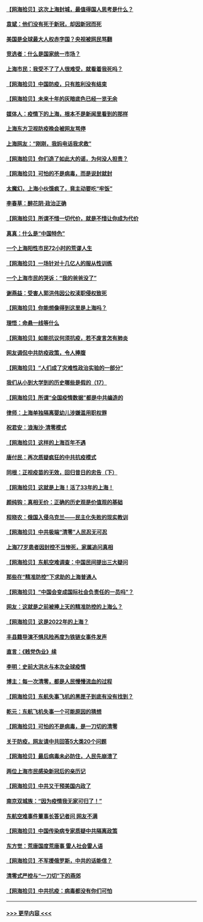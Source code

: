 #### [【网海拾贝】这次上海封城，最值得国人思考是什么？](../pages/nsc993/n13712983.md?t=04170103) 
#### [袁斌：他们没有死于新冠，却因新冠而死](../pages/nsc993/n13712971.md?t=04170103) 
#### [美国是全球最大人权赤字国？央视被网民骂翻](../pages/nsc993/n13712475.md?t=04170103) 
#### [竞选者：什么是国家统一市场？](../pages/nsc993/n13712470.md?t=04170103) 
#### [上海市民：我受不了了人很难受，就看着我死吗？](../pages/nsc993/n13712354.md?t=04170103) 
#### [【网海拾贝】中国防疫，只有胜利没有结束](../pages/nsc993/n13712343.md?t=04170103) 
#### [【网海拾贝】未来十年的灰暗底色已经一览无余](../pages/nsc993/n13711555.md?t=04170103) 
#### [媒体人：疫情下的上海，根本不是新闻里看到的那样](../pages/nsc993/n13711529.md?t=04170103) 
#### [上海东方卫视防疫晚会被网友骂停](../pages/nsc993/n13711504.md?t=04170103) 
#### [上海网友：“刚刚，我妈电话我求救”](../pages/nsc993/n13710629.md?t=04170103) 
#### [【网海拾贝】你们造了如此大的谣，为何没人担责？](../pages/nsc993/n13710606.md?t=04170103) 
#### [【网海拾贝】可怕的不是病毒，而是说封就封](../pages/nsc993/n13709731.md?t=04170103) 
#### [太魔幻，上海小伙饿疯了，竟主动要吃“牢饭”](../pages/nsc993/n13709700.md?t=04170103) 
#### [李春草：醉花阴·政治正确](../pages/nsc993/n13709048.md?t=04170103) 
#### [【网海拾贝】所谓不惜一切代价，就是不惜让你成为代价](../pages/nsc993/n13708201.md?t=04170103) 
#### [真真：什么是“中国特色”](../pages/nsc993/n13708141.md?t=04170103) 
#### [一个上海阳性市民72小时的荒谬人生](../pages/nsc993/n13706620.md?t=04170103) 
#### [【网海拾贝】一场针对十几亿人的服从性训练](../pages/nsc993/n13706555.md?t=04170103) 
#### [一个上海市民的哭诉：“我的爸爸没了”](../pages/nsc993/n13706497.md?t=04170103) 
#### [谢燕益：受害人郭洪伟因公权渎职侵权致死](../pages/nsc993/n13706184.md?t=04170103) 
#### [【网海拾贝】你能想像得到这里是上海吗？](../pages/nsc993/n13704442.md?t=04170103) 
#### [理悟：命悬一线等什么](../pages/nsc993/n13703131.md?t=04170103) 
#### [【网海拾贝】如能抗议何须抗疫，若不废言怎有肺炎](../pages/nsc993/n13701767.md?t=04170103) 
#### [网友调侃中共防疫政策，令人捧腹](../pages/nsc993/n13701561.md?t=04170103) 
#### [【网海拾贝】“人们成了灾难性政治实验的一部分”](../pages/nsc993/n13698988.md?t=04170103) 
#### [我们从小到大学到的历史哪些是假的（17）](../pages/nsc993/n13698883.md?t=04170103) 
#### [【网海拾贝】所谓“全国疫情数据”都是中共编造的](../pages/nsc993/n13694674.md?t=04170103) 
#### [律师：上海单独隔离婴幼儿涉嫌滥用职权罪](../pages/nsc993/n13694627.md?t=04170103) 
#### [祝君安：浪淘沙·清零模式](../pages/nsc993/n13694452.md?t=04170103) 
#### [【网海拾贝】这样的上海百年不遇](../pages/nsc993/n13692603.md?t=04170103) 
#### [唐付民：再次质疑疯狂的中共抗疫模式](../pages/nsc993/n13691971.md?t=04170103) 
#### [同根：正视疫苗的无效，回归昔日的忠告（下）](../pages/nsc993/n13688756.md?t=04170103) 
#### [【网海拾贝】这就是上海！活了33年的上海！](../pages/nsc993/n13688654.md?t=04170103) 
#### [颜纯钩：真相无价：正确的历史观是价值观的基础](../pages/nsc993/n13688555.md?t=04170103) 
#### [程晓农：俄国入侵乌克兰——民主化失败的现实教训](../pages/nsc993/n13686006.md?t=04170103) 
#### [【网海拾贝】中共极端“清零”人民忍无可忍](../pages/nsc993/n13685914.md?t=04170103) 
#### [上海77岁患者因封控不当惨死，家属追问真相](../pages/nsc993/n13685891.md?t=04170103) 
#### [【网海拾贝】东航空难调查：中国民间提出三大疑问](../pages/nsc993/n13683137.md?t=04170103) 
#### [那些在“精准防控”下求助的上海普通人](../pages/nsc993/n13683088.md?t=04170103) 
#### [【网海拾贝】“中国会变成国际社会负责任的一员吗”？](../pages/nsc993/n13680707.md?t=04170103) 
#### [网友：这就是之前被捧上天的精准防控的上海么？](../pages/nsc993/n13680287.md?t=04170103) 
#### [【网海拾贝】这是2022年的上海？](../pages/nsc993/n13678253.md?t=04170103) 
#### [丰县籍导演不惧风险再度为铁链女事件发声](../pages/nsc993/n13678215.md?t=04170103) 
#### [直言：《贱党伪业》续](../pages/nsc993/n13678056.md?t=04170103) 
#### [李明：史前大洪水与本次全球疫情](../pages/nsc993/n13677332.md?t=04170103) 
#### [博主：每一次清零，都是人民慢慢流血的过程](../pages/nsc993/n13676078.md?t=04170103) 
#### [【网海拾贝】东航失事飞机的黑匣子到底有没有找到？](../pages/nsc993/n13676034.md?t=04170103) 
#### [乾元：东航飞机失事一个可能原因的猜想](../pages/nsc993/n13675834.md?t=04170103) 
#### [【网海拾贝】可怕的不是病毒，是一刀切的清零](../pages/nsc993/n13674403.md?t=04170103) 
#### [关于防疫，网友请中共回答5大类20个问题](../pages/nsc993/n13674318.md?t=04170103) 
#### [【网海拾贝】最后病毒未必防住，人民先崩溃了](../pages/nsc993/n13672307.md?t=04170103) 
#### [两位上海市民感染新冠后的亲历记](../pages/nsc993/n13672217.md?t=04170103) 
#### [【网海拾贝】中共又干预美国内政了](../pages/nsc993/n13669564.md?t=04170103) 
#### [南京双城族：“因为疫情我无家可归了！”](../pages/nsc993/n13669511.md?t=04170103) 
#### [东航空难事件董事长答记者问 网友不满](../pages/nsc993/n13669436.md?t=04170103) 
#### [【网海拾贝】中国传染病专家质疑中共隔离政策](../pages/nsc993/n13667190.md?t=04170103) 
#### [东方觉：荒唐国度荒唐事 雷人社会雷人语](../pages/nsc993/n13666926.md?t=04170103) 
#### [【网海拾贝】不军援俄罗斯，中共的话能信？](../pages/nsc993/n13664594.md?t=04170103) 
#### [清零式严控与“一刀切”下的燕郊](../pages/nsc993/n13664450.md?t=04170103) 
#### [【网海拾贝】中共抗疫：病毒都没有你们可怕](../pages/nsc993/n13662063.md?t=04170103) 

----
#### [ >>> 更早内容 <<< ](../indexes/nsc993-earlier.md)

